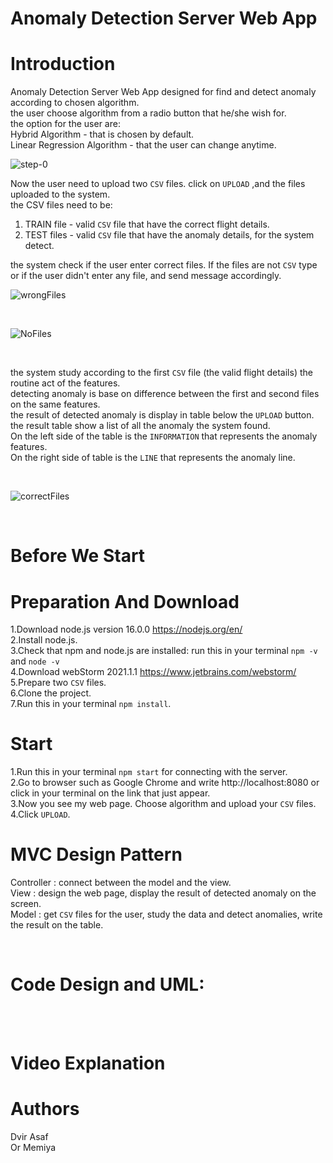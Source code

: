 # Anomaly Detection Server Web App

# Introduction

Anomaly Detection Server Web App designed for find and detect anomaly according to chosen algorithm. <br>
the user choose algorithm from a radio button that he/she wish for. <br>
the option for the user are: <br>
Hybrid Algorithm - that is chosen by default. <br>
Linear Regression Algorithm - that the user can change anytime. <br>

![step-0](https://user-images.githubusercontent.com/59093573/120069052-91dbfd00-c08c-11eb-832a-528f0314c446.png)
<br>

Now the user need to upload two ```CSV``` files. click on ```UPLOAD``` ,and the files uploaded to the system. <br>
the CSV files need to be:
1. TRAIN file - valid ```CSV``` file that have the correct flight details.
2. TEST files - valid ```CSV``` file that have the anomaly details, for the system detect.

the system check if the user enter correct files. If the files are not ```CSV``` type or if the user didn't enter any file, and send message accordingly.
<br>

![wrongFiles](https://user-images.githubusercontent.com/59093573/120069088-ba63f700-c08c-11eb-853c-2f506ccf1dc8.png)

<br>

![NoFiles](https://user-images.githubusercontent.com/59093573/120069024-6bb65d00-c08c-11eb-95d9-2051abfc707a.png)

<br>

the system study according to the first ```CSV``` file (the valid flight details) the routine act of the features. <br>
detecting anomaly is base on difference between the first and second files on the same features. <br>
the result of detected anomaly is display in table below the ```UPLOAD``` button. <br>
the result table show a list of all the anomaly the system found. <br>
On the left side of the table is the ```INFORMATION``` that represents the anomaly features. <br>
On the right side of table is the ```LINE``` that represents the anomaly line. <br>

<br>

![correctFiles](https://user-images.githubusercontent.com/59093573/120069126-eb442c00-c08c-11eb-8ebb-eadf0c698e66.png)

<br>

# Before We Start

# Preparation And Download

1.Download node.js version 16.0.0 https://nodejs.org/en/ <br>
2.Install node.js.  <br>
3.Check that npm and node.js are installed: run this in your terminal  ```npm -v``` and ```node -v```  <br>
4.Download webStorm 2021.1.1 https://www.jetbrains.com/webstorm/ <br>
5.Prepare two ```CSV``` files. <br>
6.Clone the project. <br>
7.Run this in your terminal ```npm install```. <br>

# Start

1.Run this in your terminal ```npm start``` for connecting with the server. <br>
2.Go to browser such as Google Chrome and write http://localhost:8080 or click in your terminal on the link that just appear. <br>
3.Now you see my web page. Choose algorithm and upload your ```CSV``` files. <br>
4.Click ```UPLOAD```.

# MVC Design Pattern

Controller : connect between the model and the view. <br>
View : design the web page, display the result of detected anomaly on the screen. <br>
Model : get ```CSV``` files for the user, study the data and detect anomalies, write the result on the table. <br>

<br>

# Code Design and UML:

<br>

<br>

# Video Explanation

# Authors
Dvir Asaf <br>
Or Memiya
